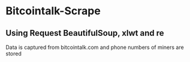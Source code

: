 # Bitcointalk-Scrape
## Using Request BeautifulSoup, xlwt and re

Data is captured from bitcointalk.com and phone numbers of miners are stored
